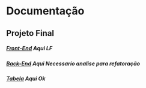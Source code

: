 # Documentação
 
## Projeto Final
##### [Front-End](https://rentry.co/SateUrl) Aqui LF
##### [Back-End](https://rentry.co/SateUrlLaravel) Aqui Necessario analise para refatoração 
##### [Tabela](https://rentry.co/SateUrlBackEnd) Aqui Ok

